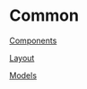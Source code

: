 # Common

[Components](Components%20aa3920ae476145b1bfa72d7d8f878918.md)

[Layout](Layout%2040a107bd7ff94d8e922d908e028ab1ca.md)

[Models](Models%20d2f2e5afd8a744ec836bea326a4bd8a2.md)